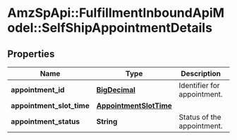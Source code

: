 # AmzSpApi::FulfillmentInboundApiModel::SelfShipAppointmentDetails

## Properties
Name | Type | Description | Notes
------------ | ------------- | ------------- | -------------
**appointment_id** | [**BigDecimal**](BigDecimal.md) | Identifier for appointment. | [optional] 
**appointment_slot_time** | [**AppointmentSlotTime**](AppointmentSlotTime.md) |  | [optional] 
**appointment_status** | **String** | Status of the appointment. | [optional] 

